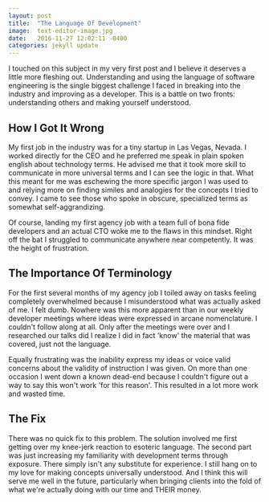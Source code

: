 ```yaml
---
layout: post
title:  "The Language Of Development"
image:  text-editor-image.jpg
date:   2016-11-27 12:02:11 -0400
categories: jekyll update
---
```

I touched on this subject in my very first post and I believe it deserves a little more fleshing out. Understanding and using the language of software engineering is the single biggest challenge I faced in breaking into the industry and improving as a developer. This is a battle on two fronts: understanding others and making yourself understood.

## How I Got It Wrong

My first job in the industry was for a tiny startup in Las Vegas, Nevada. I worked directly for the CEO and he preferred me speak in plain spoken english about technology terms. He advised me that it took more skill to communicate in more universal terms and I can see the logic in that. What this meant for me was eschewing the more specific jargon I was used to and relying more on finding similes and analogies for the concepts I tried to convey. I came to see those who spoke in obscure, specialized terms as somewhat self-aggrandizing.

Of course, landing my first agency job with a team full of bona fide developers and an actual CTO woke me to the flaws in this mindset. Right off the bat I struggled to communicate anywhere near competently. It was the height of frustration.

## The Importance Of Terminology

For the first several months of my agency job I toiled away on tasks feeling completely overwhelmed because I misunderstood what was actually asked of me. I felt dumb. Nowhere was this more apparent than in our weekly developer meetings where ideas were expressed in arcane nomenclature. I couldn't follow along at all. Only after the meetings were over and I researched our talks did I realize I did in fact 'know' the material that was covered, just not the language.

Equally frustrating was the inability express my ideas or voice valid concerns about the validity of instruction I was given. On more than one occasion I went down a known dead-end because I couldn't figure out a way to say this won't work 'for this reason'. This resulted in a lot more work and wasted time.

## The Fix

There was no quick fix to this problem. The solution involved me first getting over my knee-jerk reaction to esoteric language. The second part was just increasing my familiarity with development terms through exposure. There simply isn't any substitute for experience. I still hang on to my love for making concepts universally understood. And I think this will serve me well in the future, particularly when bringing clients into the fold of what we're actually doing with our time and THEIR money.
